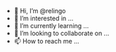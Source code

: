 - 👋 Hi, I’m @relingo
- 👀 I’m interested in ...
- 🌱 I’m currently learning ...
- 💞️ I’m looking to collaborate on ...
- 📫 How to reach me ...

<!---
relingo/relingo is a ✨ special ✨ repository because its `README.md` (this file) appears on your GitHub profile.
You can click the Preview link to take a look at your changes.
--->
